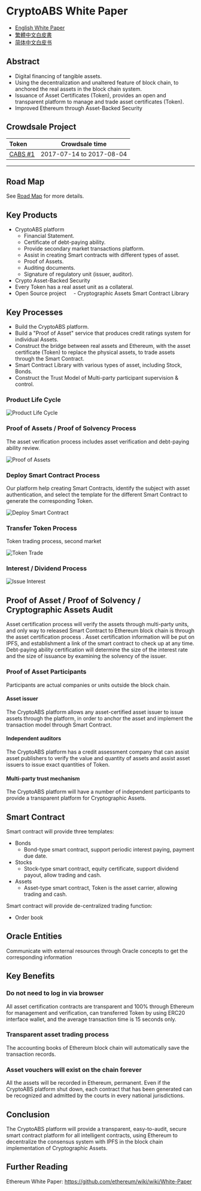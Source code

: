 # CryptoABS White Paper

- [English White Paper](./README.md) 
- [繁體中文白皮書](./README_zh.md)
- [简体中文白皮书](./README_cn.md)

## Abstract

- Digital financing of tangible assets.
- Using the decentralization and unaltered feature of block chain, to anchored the real assets in the block chain system.
- Issuance of Asset Certificates (Token), provides an open and transparent platform to manage and trade asset certificates (Token).
- Improved Ethereum through Asset-Backed Security

## Crowdsale Project

| Token | Crowdsale time |
|:------|:--------------:|
| [CABS #1](./tokens/CABS/CABS_TOKEN_en.md) | 2017-07-14 to 2017-08-04 |

----

## Road Map

See [Road Map](./ROAD_MAP.md) for more details.

## Key Products

- CryptoABS platform
    - Financial Statement.
    - Certificate of debt-paying ability.
    - Provide secondary market transactions platform.
    - Assist in creating Smart contracts with different types of asset.
    - Proof of Assets.
    - Auditing documents.
    - Signature of regulatory unit (issuer, auditor).
- Crypto Asset-Backed Security
- Every Token has a real asset unit as a collateral.
- Open Source project
    - Cryptographic Assets Smart Contract Library


## Key Processes

- Build the CryptoABS platform.
- Build a "Proof of Asset" service that produces credit ratings system for individual Assets.
- Construct the bridge between real assets and Ethereum, with the asset certificate (Token) to replace the physical assets, to trade assets through the Smart Contract.
- Smart Contract Library with various types of asset, including Stock, Bonds.
- Construct the Trust Model of Multi-party participant supervision & control.

### Product Life Cycle

![Product Life Cycle](./images/en/Product_Life_Cycle.png)

### Proof of Assets / Proof of Solvency Process

The asset verification process includes asset verification and debt-paying ability review.

![Proof of Assets](./images/en/Proof_of_Assets.png)

### Deploy Smart Contract Process

Our platform help creating Smart Contracts, identify the subject with asset authentication, and select the template for the different Smart Contract to generate the corresponding Token.

![Deploy Smart Contract](./images/en/Deploy_Smart_Contract.png)

### Transfer Token Process

Token trading process, second market

![Token Trade](./images/en/Token_Trade.png)

### Interest / Dividend Process

![Issue Interest](./images/en/Issue_Interest_Flow.png)

## Proof of Asset / Proof of Solvency / Cryptographic Assets Audit

Asset certification process will verify the assets through multi-party units, and only way to released Smart Contract to Ethereum block chain is through the asset certification process .
Asset certification information will be put on IPFS, and establishment a link of the smart contract to check up at any time.
Debt-paying ability certification will determine the size of the interest rate and the size of issuance by examining the solvency of the issuer.

### Proof of Asset Participants

Participants are actual companies or units outside the block chain.

#### Asset issuer

The CryptoABS platform allows any asset-certified asset issuer to issue assets through the platform, in order to anchor the asset and implement the transaction model through Smart Contract.

#### Independent auditors

The CryptoABS platform has a credit assessment company that can assist asset publishers to verify the value and quantity of assets and assist asset issuers to issue exact quantities of Token.

#### Multi-party trust mechanism

The CryptoABS platform will have a number of independent participants to provide a transparent platform for Cryptographic Assets.

## Smart Contract

Smart contract will provide three templates:
- Bonds
    - Bond-type smart contract, support periodic interest paying, payment due date.
- Stocks
    - Stock-type smart contract, equity certificate, support dividend payout, allow trading and cash.
- Assets
    - Asset-type smart contract, Token is the asset carrier, allowing trading and cash.

Smart contract will provide de-centralized trading function:
- Order book

## Oracle Entities

Communicate with external resources through Oracle concepts to get the corresponding information

## Key Benefits

### Do not need to log in via browser

All asset certification contracts are transparent and 100% through Ethereum for management and verification, can transferred Token by using ERC20 interface wallet, and the average transaction time is 15 seconds only.

### Transparent asset trading process

The accounting books of Ethereum block chain will automatically save the transaction records.

### Asset vouchers will exist on the chain forever

All the assets will be recorded in Ethereum, permanent.
Even if the CryptoABS platform shut down, each contract that has been generated can be recognized and admitted by the courts in every national jurisdictions.

## Conclusion

The CryptoABS platform will provide a transparent, easy-to-audit, secure smart contract platform for all intelligent contracts, using Ethereum to decentralize the consensus system with IPFS in the block chain implementation of Cryptographic Assets.

## Further Reading
Ethereum White Paper: https://github.com/ethereum/wiki/wiki/White-Paper
